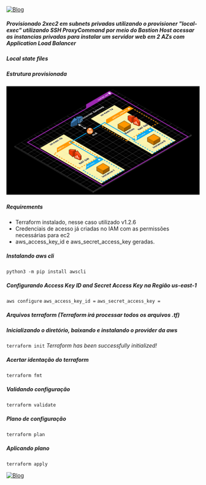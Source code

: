 [![Blog](https://img.shields.io/website?down_color=blue&down_message=infrati.dev&label=Blog&logo=ghost&logoColor=green&style=for-the-badge&up_color=blue&up_message=infrati.dev&url=https%3A%2F%2Finfrati.dev)](https://infrati.dev)

##### Provisionado 2xec2 em subnets privadas utilizando o provisioner "local-exec" utilizando SSH ProxyCommand por meio do Bastion Host acessar as instancias privadas para instalar um servidor web em 2 AZs com Application Load Balancer

##### Local state files

##### Estrutura provisionada

![Estrutura](../images/06-1xbastion-2xprivate-ec2-alb-maz-lexec.png)

##### Requirements

* Terraform instalado, nesse caso utilizado v1.2.6
* Credenciais de acesso já criadas no IAM com as permissões necessárias para ec2
* aws_access_key_id e aws_secret_access_key geradas.

##### Instalando aws cli
`python3 -m pip install awscli`

##### Configurando Access Key ID and Secret Access Key na Região us-east-1
`aws configure`
`aws_access_key_id =`
`aws_secret_access_key =`

##### Arquivos terraform (Terraform irá processar todos os arquivos .tf)

##### Inicializando o diretório, baixando e instalando o provider da aws
`terraform init`
*Terraform has been successfully initialized!*

##### Acertar identação do terraform
`terraform fmt`

##### Validando configuração
`terraform validate`

##### Plano de configuração
`terraform plan`

##### Aplicando plano
`terraform apply`


[![Blog](https://img.shields.io/website?down_color=blue&down_message=infrati.dev&label=Blog&logo=ghost&logoColor=green&style=for-the-badge&up_color=blue&up_message=infrati.dev&url=https%3A%2F%2Finfrati.dev)](https://infrati.dev)


